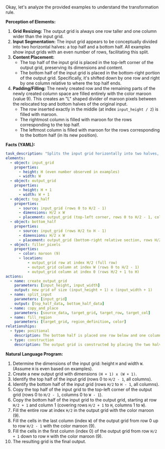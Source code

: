 Okay, let's analyze the provided examples to understand the transformation rule.

**Perception of Elements:**

1.  **Grid Resizing:** The output grid is always one row taller and one column wider than the input grid.
2.  **Input Segmentation:** The input grid appears to be conceptually divided into two horizontal halves: a top half and a bottom half. All examples show input grids with an even number of rows, facilitating this split.
3.  **Content Placement:**
    *   The top half of the input grid is placed in the top-left corner of the output grid, preserving its dimensions and content.
    *   The bottom half of the input grid is placed in the bottom-right portion of the output grid. Specifically, it's shifted down by one row and right by one column relative to where the top half ends.
4.  **Padding/Filling:** The newly created row and the remaining parts of the newly created column space are filled entirely with the color maroon (value 9). This creates an "L" shaped divider of maroon pixels between the relocated top and bottom halves of the original input.
    *   The row inserted exactly in the middle (at index `input_height / 2`) is filled with maroon.
    *   The rightmost column is filled with maroon for the rows corresponding to the top half.
    *   The leftmost column is filled with maroon for the rows corresponding to the bottom half (in its new position).

**Facts (YAML):**


```yaml
task_description: "Splits the input grid horizontally into two halves, places them diagonally in a larger grid, and fills the separating space with maroon."
elements:
  - object: input_grid
    properties:
      - height: H (even number observed in examples)
      - width: W
  - object: output_grid
    properties:
      - height: H + 1
      - width: W + 1
  - object: top_half
    properties:
      - source: input_grid (rows 0 to H/2 - 1)
      - dimensions: H/2 x W
      - placement: output_grid (top-left corner, rows 0 to H/2 - 1, cols 0 to W - 1)
  - object: bottom_half
    properties:
      - source: input_grid (rows H/2 to H - 1)
      - dimensions: H/2 x W
      - placement: output_grid (bottom-right relative section, rows H/2 + 1 to H, cols 1 to W)
  - object: filler_pixels
    properties:
      - color: maroon (9)
      - location:
          - output_grid row at index H/2 (full row)
          - output_grid column at index W (rows 0 to H/2 - 1)
          - output_grid column at index 0 (rows H/2 + 1 to H)
actions:
  - name: create_output_grid
    parameters: [input_height, input_width]
    output: new grid of size (input_height + 1) x (input_width + 1)
  - name: split_input
    parameters: [input_grid]
    output: [top_half_data, bottom_half_data]
  - name: copy_and_place
    parameters: [source_data, target_grid, target_row, target_col]
  - name: fill_region
    parameters: [target_grid, region_definition, color]
relationships:
  - type: positional
    description: The bottom half is placed one row below and one column to the right relative to the end of the top half's placement area.
  - type: construction
    description: The output grid is constructed by placing the two halves and filling the gaps with maroon.
```


**Natural Language Program:**

1.  Determine the dimensions of the input grid: height `H` and width `W`. (Assume `H` is even based on examples).
2.  Create a new output grid with dimensions `(H + 1) x (W + 1)`.
3.  Identify the top half of the input grid (rows 0 to `H/2 - 1`, all columns).
4.  Identify the bottom half of the input grid (rows `H/2` to `H - 1`, all columns).
5.  Copy the top half of the input grid to the top-left corner of the output grid (rows 0 to `H/2 - 1`, columns 0 to `W - 1`).
6.  Copy the bottom half of the input grid to the output grid, starting at row `H/2 + 1` and column 1 (covering rows `H/2 + 1` to `H`, columns 1 to `W`).
7.  Fill the entire row at index `H/2` in the output grid with the color maroon (9).
8.  Fill the cells in the last column (index `W`) of the output grid from row 0 up to row `H/2 - 1` with the color maroon (9).
9.  Fill the cells in the first column (index 0) of the output grid from row `H/2 + 1` down to row `H` with the color maroon (9).
10. The resulting grid is the final output.
